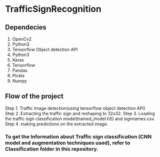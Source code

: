 # TrafficSignRecognition

## Dependecies
1. OpenCv2
2. Python3
3. Tensorflow Object detection API
4. Python3
5. Keras
6. Tensorflow
7. Pandas
8. Pickle
9. Numpy

## Flow of the project
Step 1. Traffic image detection(using tensorflow object detection API)  
Step 2. Extracting the traffic sign and reshaping to 32x32.
Step 3. Loading the traffic sign classification model(trained_model.h5) and signnames.csv.
Step 4. making predictions on the extracted image.

### To get the Information about Traffic sign classification (CNN model and augmentation techniques used), refer to Classification folder in this repository.
